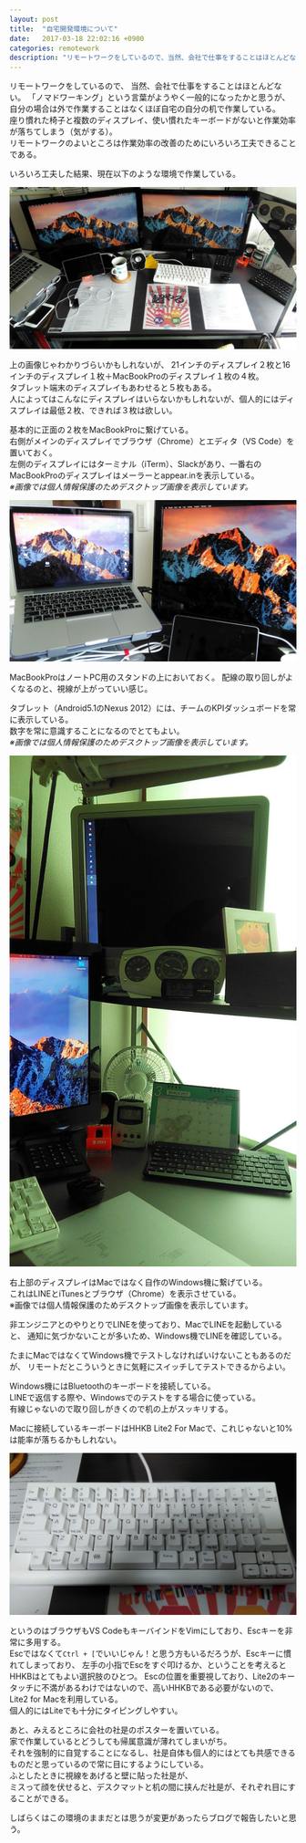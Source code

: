 ```yaml
---
layout: post
title:  "自宅開発環境について"
date:   2017-03-18 22:02:16 +0900
categories: remotework
description: "リモートワークをしているので、当然、会社で仕事をすることはほとんどない。「ノマドワーキング」という言葉がようやく一般的になったかと思うが、自分の場合は外で作業することはなくほぼ自宅の自分の机で作業している。"
---
```


リモートワークをしているので、
当然、会社で仕事をすることはほとんどない。
「ノマドワーキング」という言葉がようやく一般的になったかと思うが、自分の場合は外で作業することはなくほぼ自宅の自分の机で作業している。  
座り慣れた椅子と複数のディスプレイ、使い慣れたキーボードがないと作業効率が落ちてしまう（気がする）。  
リモートワークのよいところは作業効率の改善のためにいろいろ工夫できることである。  

いろいろ工夫した結果、現在以下のような環境で作業している。  

![desk1](/public/image/20170318/desk1.jpg)

上の画像じゃわかりづらいかもしれないが、
21インチのディスプレイ２枚と16インチのディスプレイ１枚＋MacBookProのディスプレイ１枚の４枚。  
タブレット端末のディスプレイもあわせると５枚もある。  
人によってはこんなにディスプレイはいらないかもしれないが、個人的にはディスプレイは最低２枚、できれば３枚は欲しい。  

基本的に正面の２枚をMacBookProに繋げている。  
右側がメインのディスプレイでブラウザ（Chrome）とエディタ（VS Code）を置いておく。  
左側のディスプレイにはターミナル（iTerm）、Slackがあり、一番右のMacBookProのディスプレイはメーラーとappear.inを表示している。  
_※画像では個人情報保護のためデスクトップ画像を表示しています。_  

![desk2](/public/image/20170318/desk2.jpg)

MacBookProはノートPC用のスタンドの上においておく。
配線の取り回しがよくなるのと、視線が上がっていい感じ。

タブレット（Android5.1のNexus 2012）には、チームのKPIダッシュボードを常に表示している。  
数字を常に意識することになるのでとてもよい。  
_※画像では個人情報保護のためデスクトップ画像を表示しています。_  

![desk3](/public/image/20170318/desk3.jpg)

右上部のディスプレイはMacではなく自作のWindows機に繋げている。  
これはLINEとiTunesとブラウザ（Chrome）を表示させている。  
※画像では個人情報保護のためデスクトップ画像を表示しています。  

非エンジニアとのやりとりでLINEを使っており、MacでLINEを起動していると、
通知に気づかないことが多いため、Windows機でLINEを確認している。

たまにMacではなくてWindows機でテストしなければいけないこともあるのだが、
リモートだとこういうときに気軽にスイッチしてテストできるからよい。

Windows機にはBluetoothのキーボードを接続している。  
LINEで返信する際や、Windowsでのテストをする場合に使っている。  
有線じゃないので取り回しがきくので机の上がスッキリする。

Macに接続しているキーボードはHHKB Lite2 For Macで、これじゃないと10%は能率が落ちるかもしれない。  

![keyboard](/public/image/20170318/keyboard.jpg)

というのはブラウザもVS CodeもキーバインドをVimにしており、Escキーを非常に多用する。  
Escではなくて`Ctrl + [`でいいじゃん！と思う方もいるだろうが、Escキーに慣れてしまっており、
左手の小指でEscをすぐ叩けるか、ということを考えるとHHKBはとてもよい選択肢のひとつ。
Escの位置を重要視しており、Lite2のキータッチに不満があるわけではないので、高いHHKBである必要がないので、Lite2 for Macを利用している。  
個人的にはLiteでも十分にタイピングしやすい。

あと、みえるところに会社の社是のポスターを置いている。  
家で作業しているとどうしても帰属意識が薄れてしまいがち。  
それを強制的に自覚することになるし、社是自体も個人的にはとても共感できるものだと思っているので常に目にするようにしている。  
ふとしたときに視線をあげると壁に貼った社是が、  
ミスって顔を伏せると、デスクマットと机の間に挟んだ社是が、それぞれ目にすることができる。  

しばらくはこの環境のままだとは思うが変更があったらブログで報告したいと思う。
